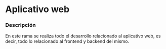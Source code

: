 # Aplicativo web

### Descripción

En este rama se realiza todo el desarrollo relacionado al aplicativo web, es decir, todo lo relacionado al frontend y backend del mismo.